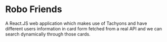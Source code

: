 # Robo Friends
A React.JS web application which makes use of Tachyons and have different users information in card form fetched from a real API and we can search dynamically through those cards.
